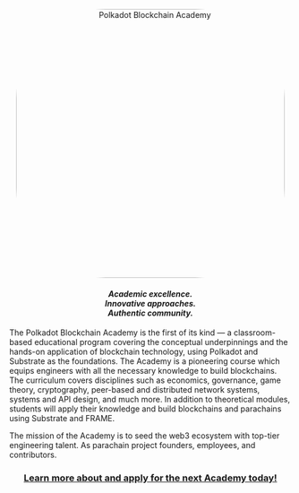 <p align="center">
<img style="border-radius: 10rem; width:30rem;" alt="Polkadot Blockchain Academy" src="https://github.com/Polkadot-Blockchain-Academy/.github/assets/35669742/d6743f8e-23a3-429c-a7ab-e509d4f1a4ea" />
</p>

<h4 align="center"><em>Academic excellence.<br/>Innovative approaches.<br/>Authentic community.</em></h4>

The Polkadot Blockchain Academy is the first of its kind — a classroom-based educational program covering the conceptual underpinnings and the hands-on application of blockchain technology, using Polkadot and Substrate as the foundations.
The Academy is a pioneering course which equips engineers with all the necessary knowledge to build blockchains.
The curriculum covers disciplines such as economics, governance, game theory, cryptography, peer-based and distributed network systems, systems and API design, and much more.
In addition to theoretical modules, students will apply their knowledge and build blockchains and parachains using Substrate and FRAME.

The mission of the Academy is to seed the web3 ecosystem with top-tier engineering talent.
As parachain project founders, employees, and contributors.

<h3 align="center"><a href="https://dot.li/pba-github">Learn more about and apply for the next Academy today!</a></h3>
